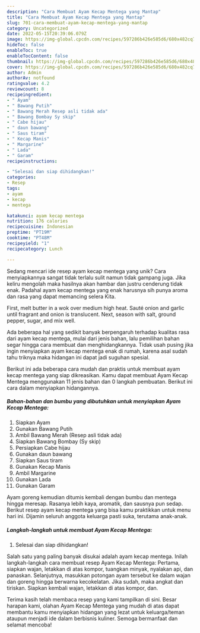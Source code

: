 ```yaml
---
description: "Cara Membuat Ayam Kecap Mentega yang Mantap"
title: "Cara Membuat Ayam Kecap Mentega yang Mantap"
slug: 701-cara-membuat-ayam-kecap-mentega-yang-mantap
category: Uncategorized
date: 2022-05-15T20:39:06.079Z
image: https://img-global.cpcdn.com/recipes/597286b426e585d6/680x482cq70/ayam-kecap-mentega-foto-resep-utama.jpg
hideToc: false
enableToc: true
enableTocContent: false
thumbnail: https://img-global.cpcdn.com/recipes/597286b426e585d6/680x482cq70/ayam-kecap-mentega-foto-resep-utama.jpg
cover: https://img-global.cpcdn.com/recipes/597286b426e585d6/680x482cq70/ayam-kecap-mentega-foto-resep-utama.jpg
author: Admin
authorAv: notfound
ratingvalue: 4.2
reviewcount: 8
recipeingredient:
- " Ayam"
- " Bawang Putih"
- " Bawang Merah Resep asli tidak ada"
- " Bawang Bombay Sy skip"
- " Cabe hijau"
- " daun bawang"
- " Saus tiram"
- " Kecap Manis"
- " Margarine"
- " Lada"
- " Garam"
recipeinstructions:

- "Selesai dan siap dihidangkan!"
categories:
- Resep
tags:
- ayam
- kecap
- mentega

katakunci: ayam kecap mentega 
nutrition: 176 calories
recipecuisine: Indonesian
preptime: "PT19M"
cooktime: "PT48M"
recipeyield: "1"
recipecategory: Lunch

---
```





Sedang mencari ide resep ayam kecap mentega yang unik? Cara menyiapkannya sangat tidak terlalu sulit namun tidak gampang juga. Jika keliru mengolah maka hasilnya akan hambar dan justru cenderung tidak enak. Padahal ayam kecap mentega yang enak harusnya sih punya aroma dan rasa yang dapat memancing selera Kita.





First, melt butter in a wok over medium high heat. Sauté onion and garlic until fragrant and onion is translucent. Next, season with salt, ground pepper, sugar, and mix well.

Ada beberapa hal yang sedikit banyak berpengaruh terhadap kualitas rasa dari ayam kecap mentega, mulai dari jenis bahan, lalu pemilihan bahan segar hingga cara membuat dan menghidangkannya. Tidak usah pusing jika ingin menyiapkan ayam kecap mentega enak di rumah, karena asal sudah tahu triknya maka hidangan ini dapat jadi suguhan spesial.






Berikut ini ada beberapa cara mudah dan praktis untuk membuat ayam kecap mentega yang siap dikreasikan. Kamu dapat membuat Ayam Kecap Mentega menggunakan 11 jenis bahan dan 0 langkah pembuatan. Berikut ini cara dalam menyiapkan hidangannya.

<!--inarticleads1-->

##### Bahan-bahan dan bumbu yang dibutuhkan untuk menyiapkan Ayam Kecap Mentega:

1. Siapkan  Ayam
1. Gunakan  Bawang Putih
1. Ambil  Bawang Merah (Resep asli tidak ada)
1. Siapkan  Bawang Bombay (Sy skip)
1. Persiapkan  Cabe hijau
1. Gunakan  daun bawang
1. Siapkan  Saus tiram
1. Gunakan  Kecap Manis
1. Ambil  Margarine
1. Gunakan  Lada
1. Gunakan  Garam


Ayam goreng kemudian ditumis kembali dengan bumbu dan mentega hingga meresap. Rasanya lebih kaya, aromatik, dan sausnya pun sedap. Berikut resep ayam kecap mentega yang bisa kamu praktikkan untuk menu hari ini. Dijamin seluruh anggota keluarga pasti suka, terutama anak-anak. 

<!--inarticleads2-->

##### Langkah-langkah untuk membuat Ayam Kecap Mentega:


1. Selesai dan siap dihidangkan!

Salah satu yang paling banyak disukai adalah ayam kecap mentega. Inilah langkah-langkah cara membuat resep Ayam Kecap Mentega: Pertama, siapkan wajan, letakkan di atas kompor, tuangkan minyak, nyalakan api, dan panaskan. Selanjutnya, masukkan potongan ayam tersebut ke dalam wajan dan goreng hingga berwarna kecokelatan. Jika sudah, maka angkat dan tiriskan. Siapkan kembali wajan, letakkan di atas kompor, dan. 

Terima kasih telah membaca resep yang kami tampilkan di sini. Besar harapan kami, olahan Ayam Kecap Mentega yang mudah di atas dapat membantu kamu menyiapkan hidangan yang lezat untuk keluarga/teman ataupun menjadi ide dalam berbisnis kuliner. Semoga bermanfaat dan selamat mencoba!
